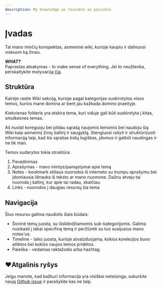 ```yaml
---
description: My knowledge as reusable as possible
---
```


# Įvadas

Tai mano minčių konspektas, asmeninė wiki, kurioje kaupiu ir dalinuosi viskuom ką žinau.

_**WHAT?**_  
Paprastas atsakymas -  to make sense of everything. Jei to neužtenka, perskaitykite motyvaciją [čia](motyvacija.md).

## Struktūra

Kairėje rasite Wiki sekciją, kurioje pagal kategorijas suskirstytos visos temos, kurios mane domina ar bent jau kažkada domino praeityje. 

Kiekvienas folderis yra atskira tema, kuri viduje gali būti suskirstyta į kitas, smulkesnes temas.

Aš nuolat koreguoju bei pildau sąrašą naujomis temomis bei naudoju šią Wiki kaip asmeninį žinių šaltinį ir saugyklą. Stengiuosi rašyti ir struktūrizuoti informaciją taip, kad šis sąrašas būtų logiškas, įdomus ir galbūt naudingas ir ne tik man.

Temos sudarytos tokia struktūra:

1. Pavadinimas
2. Aprašymas - mano mintys/pamąstymai apie temą
3. Notes - bookmark stiliaus nuorodos iš interneto su trumpu aprašymu bei įdomiausia ištrauka iš teksto ar mano nuomone. Dažnu atveju tai nuoroda į šaltinį, kur apie tai radau, skaičiau.
4. Links - nuorodos į daugiau resursų šia tema

## Navigacija

Šiuo resursu galima naudotis šiais būdais:

* Šoninė temų juosta, su išskleidžiamomis sub-kategorijomis. Galima nusikasti į labai specifinę temą ir peržiūrėti su tuo susijusius mano notes'us.
* Timeline - laiko juosta, kurioje atvaizduojama, kokios korekcijos buvo atliktos bei kokios naujos temos pridėtos.
* Paieška - vedamas raktažodis arba hashtag.

## ❤Atgalinis ryšys

Jeigu manote, kad kažkuri informacija yra visiškai neteisinga, sukurkite naują [Github issue](https://github.com/reanim8ed/ReA-Wiki/issues/new) ir parašykite kas ne taip.

